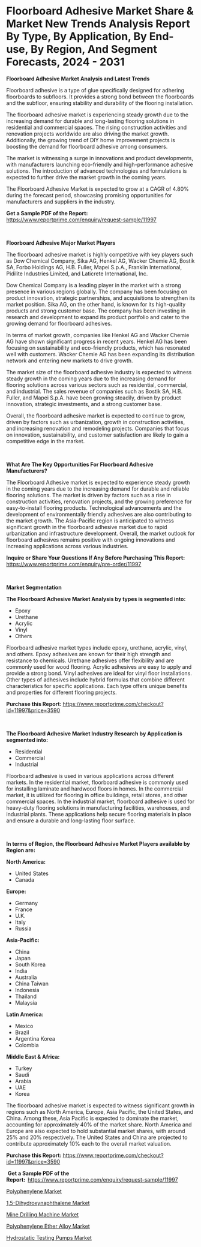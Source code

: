 <p><h1>Floorboard Adhesive Market Share & Market New Trends Analysis Report By Type, By Application, By End-use, By Region, And Segment Forecasts, 2024 - 2031</h1></p><p><strong>Floorboard Adhesive Market Analysis and Latest Trends</strong></p>
<p><p>Floorboard adhesive is a type of glue specifically designed for adhering floorboards to subfloors. It provides a strong bond between the floorboards and the subfloor, ensuring stability and durability of the flooring installation.</p><p>The floorboard adhesive market is experiencing steady growth due to the increasing demand for durable and long-lasting flooring solutions in residential and commercial spaces. The rising construction activities and renovation projects worldwide are also driving the market growth. Additionally, the growing trend of DIY home improvement projects is boosting the demand for floorboard adhesive among consumers.</p><p>The market is witnessing a surge in innovations and product developments, with manufacturers launching eco-friendly and high-performance adhesive solutions. The introduction of advanced technologies and formulations is expected to further drive the market growth in the coming years.</p><p>The Floorboard Adhesive Market is expected to grow at a CAGR of 4.80% during the forecast period, showcasing promising opportunities for manufacturers and suppliers in the industry.</p></p>
<p><strong>Get a Sample PDF of the Report:&nbsp;</strong> <a href="https://www.reportprime.com/enquiry/request-sample/11997">https://www.reportprime.com/enquiry/request-sample/11997</a></p>
<p>&nbsp;</p>
<p><strong>Floorboard Adhesive Major Market Players</strong></p>
<p><p>The floorboard adhesive market is highly competitive with key players such as Dow Chemical Company, Sika AG, Henkel AG, Wacker Chemie AG, Bostik SA, Forbo Holdings AG, H.B. Fuller, Mapei S.p.A., Franklin International, Pidilite Industries Limited, and Laticrete International, Inc. </p><p>Dow Chemical Company is a leading player in the market with a strong presence in various regions globally. The company has been focusing on product innovation, strategic partnerships, and acquisitions to strengthen its market position. Sika AG, on the other hand, is known for its high-quality products and strong customer base. The company has been investing in research and development to expand its product portfolio and cater to the growing demand for floorboard adhesives.</p><p>In terms of market growth, companies like Henkel AG and Wacker Chemie AG have shown significant progress in recent years. Henkel AG has been focusing on sustainability and eco-friendly products, which has resonated well with customers. Wacker Chemie AG has been expanding its distribution network and entering new markets to drive growth.</p><p>The market size of the floorboard adhesive industry is expected to witness steady growth in the coming years due to the increasing demand for flooring solutions across various sectors such as residential, commercial, and industrial. The sales revenue of companies such as Bostik SA, H.B. Fuller, and Mapei S.p.A. have been growing steadily, driven by product innovation, strategic investments, and a strong customer base.</p><p>Overall, the floorboard adhesive market is expected to continue to grow, driven by factors such as urbanization, growth in construction activities, and increasing renovation and remodeling projects. Companies that focus on innovation, sustainability, and customer satisfaction are likely to gain a competitive edge in the market.</p></p>
<p>&nbsp;</p>
<p><strong>What Are The Key Opportunities For Floorboard Adhesive Manufacturers?</strong></p>
<p><p>The Floorboard Adhesive market is expected to experience steady growth in the coming years due to the increasing demand for durable and reliable flooring solutions. The market is driven by factors such as a rise in construction activities, renovation projects, and the growing preference for easy-to-install flooring products. Technological advancements and the development of environmentally friendly adhesives are also contributing to the market growth. The Asia-Pacific region is anticipated to witness significant growth in the floorboard adhesive market due to rapid urbanization and infrastructure development. Overall, the market outlook for floorboard adhesives remains positive with ongoing innovations and increasing applications across various industries.</p></p>
<p><strong>Inquire or Share Your Questions If Any Before Purchasing This Report:</strong> <a href="https://www.reportprime.com/enquiry/pre-order/11997">https://www.reportprime.com/enquiry/pre-order/11997</a></p>
<p>&nbsp;</p>
<p><strong>Market Segmentation</strong></p>
<p><strong>The Floorboard Adhesive Market Analysis by types is segmented into:</strong></p>
<p><ul><li>Epoxy</li><li>Urethane</li><li>Acrylic</li><li>Vinyl</li><li>Others</li></ul></p>
<p><p>Floorboard adhesive market types include epoxy, urethane, acrylic, vinyl, and others. Epoxy adhesives are known for their high strength and resistance to chemicals. Urethane adhesives offer flexibility and are commonly used for wood flooring. Acrylic adhesives are easy to apply and provide a strong bond. Vinyl adhesives are ideal for vinyl floor installations. Other types of adhesives include hybrid formulas that combine different characteristics for specific applications. Each type offers unique benefits and properties for different flooring projects.</p></p>
<p><strong>Purchase this Report:&nbsp;</strong><a href="https://www.reportprime.com/checkout?id=11997&price=3590">https://www.reportprime.com/checkout?id=11997&price=3590</a></p>
<p>&nbsp;</p>
<p><strong>The Floorboard Adhesive Market Industry Research by Application is segmented into:</strong></p>
<p><ul><li>Residential</li><li>Commercial</li><li>Industrial</li></ul></p>
<p><p>Floorboard adhesive is used in various applications across different markets. In the residential market, floorboard adhesive is commonly used for installing laminate and hardwood floors in homes. In the commercial market, it is utilized for flooring in office buildings, retail stores, and other commercial spaces. In the industrial market, floorboard adhesive is used for heavy-duty flooring solutions in manufacturing facilities, warehouses, and industrial plants. These applications help secure flooring materials in place and ensure a durable and long-lasting floor surface.</p></p>
<p>&nbsp;</p>
<p><strong>In terms of Region, the Floorboard Adhesive Market Players available by Region are:</strong></p>
<p>
    <p> <strong> North America: </strong>
        <ul>
            <li>United States</li>
            <li>Canada</li>
        </ul>
        </p> 
    <p> <strong> Europe: </strong>
        <ul>
            <li>Germany</li>
            <li>France</li>
            <li>U.K.</li>
            <li>Italy</li>
            <li>Russia</li>
        </ul>
        </p> 
    <p> <strong> Asia-Pacific: </strong>
        <ul>
            <li>China</li>
            <li>Japan</li>
            <li>South Korea</li>
            <li>India</li>
            <li>Australia</li>
            <li>China Taiwan</li>
            <li>Indonesia</li>
            <li>Thailand</li>
            <li>Malaysia</li>
        </ul>
        </p> 
    <p> <strong> Latin America: </strong>
        <ul>
            <li>Mexico</li>
            <li>Brazil</li>
            <li>Argentina Korea</li>
            <li>Colombia</li>
        </ul>
        </p> 
    <p> <strong> Middle East & Africa: </strong>
        <ul>
            <li>Turkey</li>
            <li>Saudi</li>
            <li>Arabia</li>
            <li>UAE</li>
            <li>Korea</li>
        </ul>
    </p>
    </p>
<p><p>The floorboard adhesive market is expected to witness significant growth in regions such as North America, Europe, Asia Pacific, the United States, and China. Among these, Asia Pacific is expected to dominate the market, accounting for approximately 40% of the market share. North America and Europe are also expected to hold substantial market shares, with around 25% and 20% respectively. The United States and China are projected to contribute approximately 10% each to the overall market valuation.</p></p>
<p><strong>Purchase this Report: </strong><a href="https://www.reportprime.com/checkout?id=11997&price=3590">https://www.reportprime.com/checkout?id=11997&price=3590</a></p>
<p>&nbsp;<strong>Get a Sample PDF of the Report:&nbsp;&nbsp;</strong><a href="https://www.reportprime.com/enquiry/request-sample/11997">https://www.reportprime.com/enquiry/request-sample/11997</a></p>
<p><strong></strong></p>
<p><p><a href="https://github.com/mancsybtousav/Market-Research-Report-List-1/blob/main/polyphenylene-market.md">Polyphenylene Market</a></p><p><a href="https://view.publitas.com/reportprime-1/15-dihydroxynaphthalene-market-size-furnishes-valuable-information-encompassing-market-share-market-trends-and-projections-spanning-from-2023-to-2030/">1,5-Dihydroxynaphthalene Market</a></p><p><a href="https://cedar-agate-3da.notion.site/Mine-Drilling-Machine-Market-Research-Report-The-Key-To-Successful-Business-Strategy-Forecasted-for-a80a08881f3e45679d07d3ed25a52e77">Mine Drilling Machine Market</a></p><p><a href="https://github.com/josesg55/Market-Research-Report-List-1/blob/main/polyphenylene-ether-alloy-market.md">Polyphenylene Ether Alloy Market</a></p><p><a href="https://issuu.com/reportprime-2/docs/hydrostatic-testing-pumps-market-size-2030.pptx">Hydrostatic Testing Pumps Market</a></p></p>